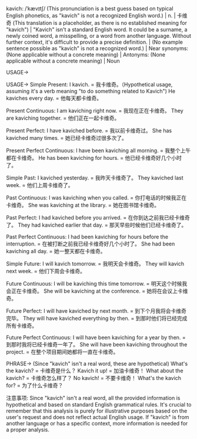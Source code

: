 kavich: /ˈkævɪtʃ/ (This pronunciation is a best guess based on typical English phonetics, as "kavich" is not a recognized English word.) | n. | 卡维奇 (This translation is a placeholder, as there is no established meaning for "kavich") |  "Kavich" isn't a standard English word. It could be a surname, a newly coined word, a misspelling, or a word from another language.  Without further context, it's difficult to provide a precise definition. |  (No example sentence possible as "kavich" is not a recognized word.) | Near synonyms:  (None applicable without a concrete meaning) | Antonyms: (None applicable without a concrete meaning) | Noun


USAGE->

USAGE->
Simple Present:
I kavich. = 我卡维奇。（Hypothetical usage, assuming it's a verb meaning "to do something related to Kavich")
He kaviches every day. = 他每天都卡维奇。

Present Continuous:
I am kaviching right now. = 我现在正在卡维奇。
They are kaviching together. = 他们正在一起卡维奇。

Present Perfect:
I have kaviched before. = 我以前卡维奇过。
She has kaviched many times. = 她已经卡维奇过很多次了。

Present Perfect Continuous:
I have been kaviching all morning. = 我整个上午都在卡维奇。
He has been kaviching for hours. = 他已经卡维奇好几个小时了。

Simple Past:
I kaviched yesterday. = 我昨天卡维奇了。
They kaviched last week. = 他们上周卡维奇了。

Past Continuous:
I was kaviching when you called. = 你打电话的时候我正在卡维奇。
She was kaviching at the library. = 她在图书馆卡维奇。

Past Perfect:
I had kaviched before you arrived. = 在你到达之前我已经卡维奇了。
They had kaviched earlier that day. = 那天早些时候他们已经卡维奇了。

Past Perfect Continuous:
I had been kaviching for hours before the interruption. = 在被打断之前我已经卡维奇好几个小时了。
She had been kaviching all day. = 她一整天都在卡维奇。

Simple Future:
I will kavich tomorrow. = 我明天会卡维奇。
They will kavich next week. = 他们下周会卡维奇。

Future Continuous:
I will be kaviching this time tomorrow. = 明天这个时候我会正在卡维奇。
She will be kaviching at the conference. = 她将在会议上卡维奇。

Future Perfect:
I will have kaviched by next month. = 到下个月我将会卡维奇完毕。
They will have kaviched everything by then. = 到那时他们将已经完成所有卡维奇。

Future Perfect Continuous:
I will have been kaviching for a year by then. = 到那时我将已经卡维奇一年了。
She will have been kaviching throughout the project. = 在整个项目期间她都将一直在卡维奇。


PHRASE-> (Since "kavich" isn't a real word, these are hypothetical)
What's the kavich? = 卡维奇是什么？
Kavich it up! = 加油卡维奇！
What about the kavich? = 卡维奇怎么样了？
No kavich! = 不要卡维奇！
What's the kavich for? = 为了什么卡维奇？


注意事项:
Since "kavich" isn't a real word, all the provided information is hypothetical and based on standard English grammatical rules. It's crucial to remember that this analysis is purely for illustrative purposes based on the user's request and does not reflect actual English usage.  If "kavich" is from another language or has a specific context,  more information is needed for a proper analysis.
